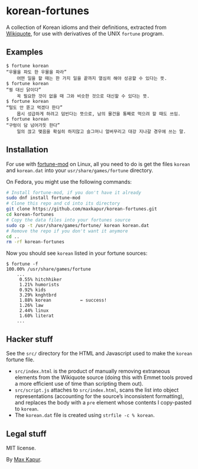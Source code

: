# korean-fortunes

A collection of Korean idioms and their definitions, extracted from [Wikiquote](https://ko.wikiquote.org/wiki/%ED%95%9C%EA%B5%AD_%EC%86%8D%EB%8B%B4), for use with derivatives of the UNIX `fortune` program.

## Examples

````text
$ fortune korean
“우물을 파도 한 우물을 파라”
    어떤 일을 할 때는 한 가지 일을 끝까지 열심히 해야 성공할 수 있다는 뜻.
$ fortune korean
“꿩 대신 닭이다”
    꼭 필요한 것이 없을 때 그와 비슷한 것으로 대신할 수 있다는 뜻.
$ fortune korean
“털도 안 뜯고 먹겠다 한다”
    몹시 성급하게 하려고 덤빈다는 뜻으로, 남의 물건을 통째로 먹으려 할 때도 쓰임.
$ fortune korean
“구렁이 담 넘어가듯 한다”
    일의 끊고 맺음을 확실히 하지않고 슬그머니 얼버무리고 대강 지나갈 경우에 쓰는 말.
````

## Installation

For use with [fortune-mod](https://github.com/shlomif/fortune-mod) on Linux, all you need to do is get the files `korean` and `korean.dat` into your `usr/share/games/fortune` directory.

On Fedora, you might use the following commands:

````bash
# Install fortune-mod, if you don't have it already
sudo dnf install fortune-mod
# Clone this repo and cd into its directory
git clone https://github.com/maxkapur/korean-fortunes.git
cd korean-fortunes
# Copy the data files into your fortunes source
sudo cp -t /usr/share/games/fortune/ korean korean.dat
# Remove the repo if you don't want it anymore
cd ..
rm -rf korean-fortunes
````

Now you should see `korean` listed in your fortune sources:

````text
$ fortune -f
100.00% /usr/share/games/fortune
    ...
     0.55% hitchhiker
     1.21% humorists
     0.92% kids
     3.29% knghtbrd
     1.88% korean           ← success!
     1.26% law
     2.44% linux
     1.60% literat
    ...
````

## Hacker stuff

See the `src/` directory for the HTML and Javascript used to make the `korean` fortune file.

- `src/index.html` is the product of manually removing extraneous elements from the Wikiquote source (doing this with Emmet tools proved a more efficient use of time than scripting them out).
- `src/script.js` attaches to `src/index.html`, scans the list into object representations (accounting for the source’s inconsistent formatting), and replaces the body with a `pre` element whose contents I copy-pasted to `korean`.
- The `korean.dat` file is created using `strfile -c % korean`.

## Legal stuff

MIT license.

By [Max Kapur](https://maxkapur.com).
